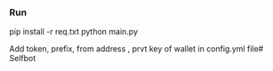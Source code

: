 ### Run
pip install -r req.txt
python main.py

Add token, prefix, from address , prvt key of wallet in config.yml file# Selfbot

